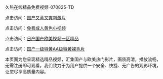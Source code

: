 久热在线精品免费视频-070825-TD

点击访问：<a href="https://heiliaozj3tjd.pages.dev">国产又黄又爽刺激片</a>

点击访问：<a href="https://heiliaoe8ajia.pages.dev">免费成人黄色小视频</a>

点击访问：<a href="https://heiliaoxqkkct.pages.dev">日产国产欧美视频一区精品</a>

点击访问：<a href="https://heiliaoxwd5i8.pages.dev">国产一级特黄AA级特黄裸毛片</a>

本页面为您呈现精选精品视频，汇集国产与欧美热门影片，画质高清，播放流畅，无需注册即可观看。我们致力于为用户提供一个安全、快捷、无广告的观影环境，让您尽享高质量内容。

<span style="display:none;">[Canonical link](https://github.com/MA070825/MA04 ）</span>
